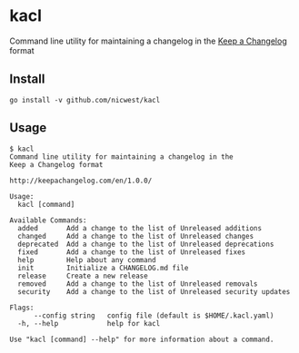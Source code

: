 kacl
====

Command line utility for maintaining a changelog in the [Keep a
Changelog](http://keepachangelog.com/en/1.0.0/) format

Install
-------

```
go install -v github.com/nicwest/kacl
```

Usage
-----

```
$ kacl
Command line utility for maintaining a changelog in the 
Keep a Changelog format

http://keepachangelog.com/en/1.0.0/

Usage:
  kacl [command]

Available Commands:
  added       Add a change to the list of Unreleased additions
  changed     Add a change to the list of Unreleased changes
  deprecated  Add a change to the list of Unreleased deprecations
  fixed       Add a change to the list of Unreleased fixes
  help        Help about any command
  init        Initialize a CHANGELOG.md file
  release     Create a new release
  removed     Add a change to the list of Unreleased removals
  security    Add a change to the list of Unreleased security updates

Flags:
      --config string   config file (default is $HOME/.kacl.yaml)
  -h, --help            help for kacl

Use "kacl [command] --help" for more information about a command.
```
